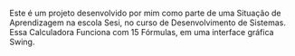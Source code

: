 Este é um projeto desenvolvido por mim como parte de uma Situação de Aprendizagem na escola Sesi, no curso de Desenvolvimento de Sistemas. Essa Calculadora Funciona com 15 Fórmulas, em uma interface gráfica Swing.
